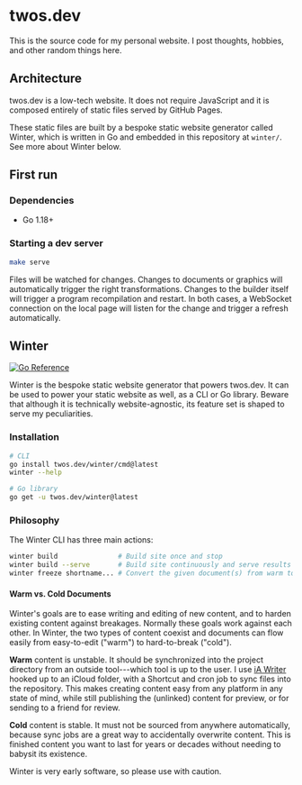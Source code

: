 # twos.dev

This is the source code for my personal website. I post thoughts, hobbies, and
other random things here.

## Architecture

twos.dev is a low-tech website. It does not require JavaScript and it is
composed entirely of static files served by GitHub Pages.

These static files are built by a bespoke static website generator called
Winter, which is written in Go and embedded in this repository at `winter/`. See
more about Winter below.

## First run

### Dependencies

- Go 1.18+

### Starting a dev server

```sh
make serve
```

Files will be watched for changes. Changes to documents or graphics will
automatically trigger the right transformations. Changes to the builder
itself will trigger a program recompilation and restart. In both cases, a
WebSocket connection on the local page will listen for the change and trigger a
refresh automatically.

## Winter

[![Go Reference](https://pkg.go.dev/badge/twos.dev/winter.svg)](https://pkg.go.dev/twos.dev/winter)

Winter is the bespoke static website generator that powers twos.dev. It can be
used to power your static website as well, as a CLI or Go library. Beware that
although it is technically website-agnostic, its feature set is shaped to serve
my peculiarities.

### Installation

```sh
# CLI
go install twos.dev/winter/cmd@latest
winter --help

# Go library
go get -u twos.dev/winter@latest
```

### Philosophy

The Winter CLI has three main actions:

```sh
winter build               # Build site once and stop
winter build --serve       # Build site continuously and serve results
winter freeze shortname... # Convert the given document(s) from warm to cold
```

#### Warm vs. Cold Documents

Winter's goals are to ease writing and editing of new content, and to harden
existing content against breakages. Normally these goals work against each
other. In Winter, the two types of content coexist and documents can flow easily
from easy-to-edit ("warm") to hard-to-break ("cold").

**Warm** content is unstable. It should be synchronized into the project
directory from an outside tool---which tool is up to the user. I use [iA
Writer](https://ia.net/writer) hooked up to an iCloud folder, with a Shortcut
and cron job to sync files into the repository. This makes creating content easy
from any platform in any state of mind, while still publishing the (unlinked)
content for preview, or for sending to a friend for review.

**Cold** content is stable. It must not be sourced from anywhere automatically,
because sync jobs are a great way to accidentally overwrite content. This is
finished content you want to last for years or decades without needing to
babysit its existence.

Winter is very early software, so please use with caution.
